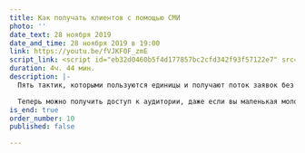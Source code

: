 ```yaml
---
title: Как получать клиентов с помощью СМИ
photo: ''
date_text: 28 ноября 2019
date_and_time: 28 ноября 2019 в 19:00
link: https://youtu.be/fVJKF0F_zmE
script_link: <script id="eb32d0460b5f4d177857bc2cfd342f93f57122e7" src="https://edu.pressfeed.ru/pl/lite/widget/script?id=176708"></script>
duration: 4ч. 44 мин.
description: |-
  Пять тактик, которыми пользуются единицы и получают поток заявок без рекламных бюджетов.

  Теперь можно получить доступ к аудитории, даже если вы маленькая молодая компания. Долой рыночную несправедливость и гонку рекламных бюджетов! Каждой компании — возможность доступа к клиентам!
is_end: true
order_number: 10
published: false

---
```

